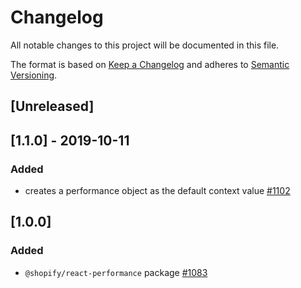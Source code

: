 # Changelog

All notable changes to this project will be documented in this file.

The format is based on [Keep a Changelog](http://keepachangelog.com/en/1.0.0/)
and adheres to [Semantic Versioning](http://semver.org/spec/v2.0.0.html).

## [Unreleased]

## [1.1.0] - 2019-10-11

### Added

- creates a performance object as the default context value [#1102](https://github.com/Shopify/quilt/pull/1102)

## [1.0.0]

### Added

- `@shopify/react-performance` package [#1083](https://github.com/Shopify/quilt/pull/1083)
